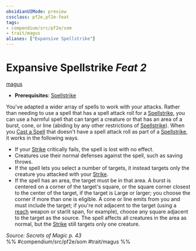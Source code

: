 ```yaml
---
obsidianUIMode: preview
cssclass: pf2e,pf2e-feat
tags:
- compendium/src/pf2e/som
- trait/magus
aliases: ["Expansive Spellstrike"]
---
```

# Expansive Spellstrike  *Feat 2*  
[magus](/rules/traits/magus-som.md)  

- **Prerequisites**: [Spellstrike](/rules/actions/spellstrike-som.md)

You've adapted a wider array of spells to work with your attacks. Rather than needing to use a spell that has a spell attack roll for a [Spellstrike](/rules/actions/spellstrike-som.md), you can use a harmful spell that can target a creature or that has an area of a burst, cone, or line (abiding by any other restrictions of [Spellstrike](/rules/actions/spellstrike-som.md)). When you [Cast a Spell](/rules/actions/cast-a-spell.md) that doesn't have a spell attack roll as part of a [Spellstrike](/rules/actions/spellstrike-som.md), it works in the following ways.

- If your [Strike](/rules/actions/strike.md) critically fails, the spell is lost with no effect.
- Creatures use their normal defenses against the spell, such as saving throws.
- If the spell lets you select a number of targets, it instead targets only the creature you attacked with your [Strike](/rules/actions/strike.md).
- If the spell has an area, the target must be in that area. A burst is centered on a corner of the target's square, or the square corner closest to the center of the target, if the target is Large or larger; you choose the corner if more than one is eligible. A cone or line emits from you and must include the target; if you're not adjacent to the target (using a [reach](/rules/traits/reach.md) weapon or starlit span, for example), choose any square adjacent to the target as the source. The spell affects all creatures in the area as normal, but the [Strike](/rules/actions/strike.md) still targets only one creature.

*Source: Secrets of Magic p. 43*  
%% #compendium/src/pf2e/som #trait/magus %%